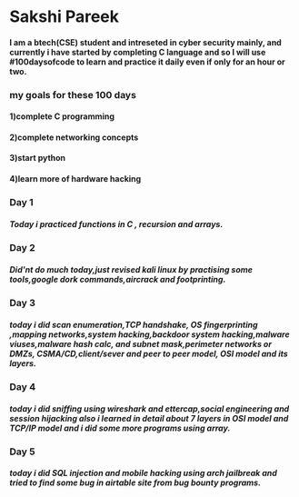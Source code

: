 # Sakshi Pareek
#### I am a btech(CSE) student and intreseted in cyber security mainly, and currently i have started by completing C language and so I will use #100daysofcode to learn and practice it daily even if only for an hour or two.
### my goals for these 100 days 
  #### 1)complete C programming 
  #### 2)complete networking concepts
  #### 3)start python 
  #### 4)learn more of hardware hacking 
### Day 1
##### Today i practiced functions in C , recursion and arrays. 
### Day 2
##### Did'nt do much today,just revised kali linux by practising some tools,google dork commands,aircrack and footprinting.
### Day 3
##### today i did scan enumeration,TCP handshake, OS fingerprinting ,mapping networks,system hacking,backdoor system hacking,malware viuses,malware hash calc, and subnet mask,perimeter networks or DMZs, CSMA/CD,client/sever and peer to peer model, OSI model and its layers.
### Day 4
##### today i did sniffing using wireshark and ettercap,social engineering and session hijacking also i learned in detail about 7 layers in OSI model and TCP/IP model and i did some more programs using array.
### Day 5
##### today i did SQL injection and mobile hacking using arch jailbreak and tried to find some bug in airtable site from bug bounty programs.

